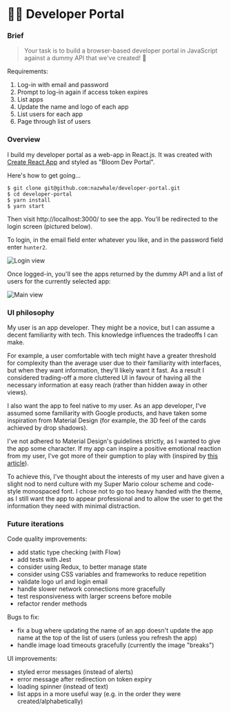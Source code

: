 # 👨‍💻 Developer Portal

### Brief

> Your task is to build a browser-based developer portal in JavaScript against a dummy API that we've created! 🎉

Requirements:

1. Log-in with email and password
2. Prompt to log-in again if access token expires
3. List apps
4. Update the name and logo of each app
5. List users for each app
6. Page through list of users

### Overview

I build my developer portal as a web-app in React.js. It was created with [Create React App](https://github.com/facebook/create-react-app) and styled as "Bloom Dev Portal".

Here's how to get going...

```
$ git clone git@github.com:nazwhale/developer-portal.git
$ cd developer-portal
$ yarn install
$ yarn start
```

Then visit http://localhost:3000/ to see the app. You'll be redirected to the login screen (pictured below).

To login, in the email field enter whatever you like, and in the password field enter `hunter2`.

![Login view](https://i.imgur.com/NHNtdGC.png)

Once logged-in, you'll see the apps returned by the dummy API and a list of users for the currently selected app:

![Main view](https://i.imgur.com/MhpSC3G.png)

### UI philosophy

My user is an app developer. They might be a novice, but I can assume a decent familiarity with tech. This knowledge influences the tradeoffs I can make.

For example, a user comfortable with tech might have a greater threshold for complexity than the average user due to their familiarity with interfaces, but when they want information, they'll likely want it fast. As a result I considered trading-off a more cluttered UI in favour of having all the necessary information at easy reach (rather than hidden away in other views).

I also want the app to feel native to my user. As an app developer, I've assumed some familiarity with Google products, and have taken some inspiration from Material Design (for example, the 3D feel of the cards achieved by drop shadows).

I've not adhered to Material Design's guidelines strictly, as I wanted to give the app some character. If my app can inspire a positive emotional reaction from my user, I've got more of their gumption to play with (inspired by [this article](http://andrewchen.co/psychd-funnel-conversion/)).

To achieve this, I've thought about the interests of my user and have given a slight nod to nerd culture with my Super Mario colour scheme and code-style monospaced font. I chose not to go too heavy handed with the theme, as I still want the app to appear professional and to allow the user to get the information they need with minimal distraction.

### Future iterations

Code quality improvements:

* add static type checking (with Flow)
* add tests with Jest
* consider using Redux, to better manage state
* consider using CSS variables and frameworks to reduce repetition
* validate logo url and login email
* handle slower network connections more gracefully
* test responsiveness with larger screens before mobile
* refactor render methods

Bugs to fix:

* fix a bug where updating the name of an app doesn't update the app name at the top of the list of users (unless you refresh the app)
* handle image load timeouts gracefully (currently the image "breaks")

UI improvements:

* styled error messages (instead of alerts)
* error message after redirection on token expiry
* loading spinner (instead of text)
* list apps in a more useful way (e.g. in the order they were created/alphabetically)
